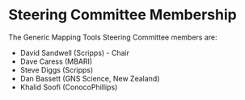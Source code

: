 # Steering Committee Membership

The Generic Mapping Tools Steering Committee members are:

- David Sandwell (Scripps) - Chair
- Dave Caress (MBARI)
- Steve Diggs (Scripps)
- Dan Bassett (GNS Science, New Zealand)
- Khalid Soofi (ConocoPhillips)
